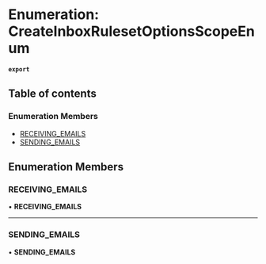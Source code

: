 # Enumeration: CreateInboxRulesetOptionsScopeEnum

**`export`**

## Table of contents

### Enumeration Members

- [RECEIVING\_EMAILS](CreateInboxRulesetOptionsScopeEnum.md#receiving_emails)
- [SENDING\_EMAILS](CreateInboxRulesetOptionsScopeEnum.md#sending_emails)

## Enumeration Members

### <a id="receiving_emails" name="receiving_emails"></a> RECEIVING\_EMAILS

• **RECEIVING\_EMAILS**

___

### <a id="sending_emails" name="sending_emails"></a> SENDING\_EMAILS

• **SENDING\_EMAILS**
